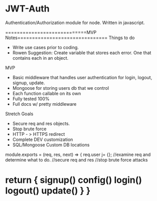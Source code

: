 # JWT-Auth
Authentication/Authorization module for node. Written in javascript.

============================MVP Notes===============================
Things to do
- Write use cases prior to coding.
- Rowen Suggestion: Create variable that stores each error. One that contains each in an object.


MVP
* Basic middleware that handles user authentication for login, logout, signup, update.
* Mongoose for storing users db that we control
* Each function callable on its own
* Fully tested 100%
* Full docs w/ pretty middleware

Stretch Goals
* Secure req and res objects.
* Stop brute force
* HTTP - > HTTPS redirect
* Complete DEV customization
* SQL/Mongoose Custom DB locations


module.exports = (req, res, next) => {
  req.user j= {};
    //examine req and determine what to do.
    //secure req and res
    //stop brute force attacks

return {
	signup()
	config()
	login()
	logout()
	update()
  }
}
====================================================================

